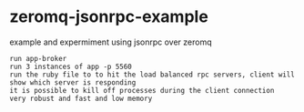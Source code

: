 # zeromq-jsonrpc-example
example and expermiment using jsonrpc over zeromq

```
run app-broker
run 3 instances of app -p 5560
run the ruby file to to hit the load balanced rpc servers, client will show which server is responding
it is possible to kill off processes during the client connection
very robust and fast and low memory
```
